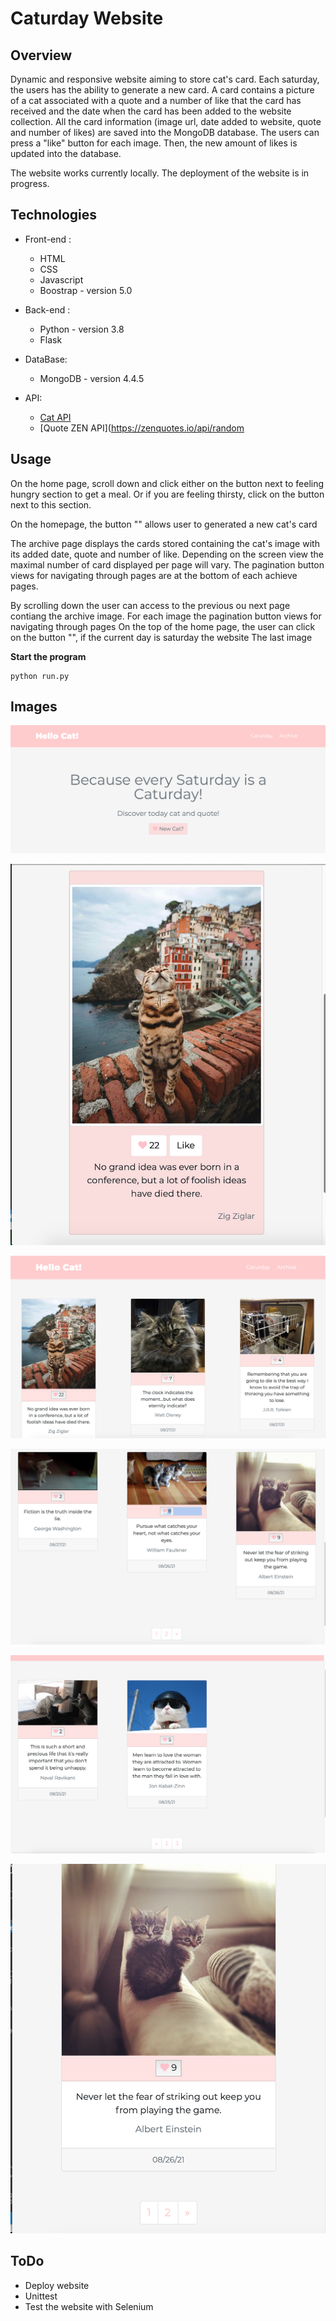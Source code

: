 # Caturday Website

## Overview

Dynamic and responsive website aiming to store cat's card. Each saturday, the users has the ability to generate a new card. A card contains a picture of a cat associated with a quote and a number of like that the card has received and the date when the card has been added to the website collection.
All the card information (image url, date added to website, quote and number of likes) are saved into the MongoDB database.
The users can press a "like" button for each image. Then, the new amount of likes is updated into the database.

The website works currently locally. The deployment of the website is in progress.

## Technologies

* Front-end :
  * HTML
  * CSS
  * Javascript
  * Boostrap - version 5.0

* Back-end :
  * Python - version 3.8
  * Flask

* DataBase:
  * MongoDB - version 4.4.5

* API:
  * [Cat API](https://api.thecatapi.com/)
  * [Quote ZEN API](https://zenquotes.io/api/random

## Usage

On the home page, scroll down and click either on the button next to feeling hungry section to get a meal. Or if you are feeling thirsty, click on the button next to this section.

On the homepage, the button "" allows user to generated a new cat's card

The archive page displays the cards stored containing the cat's image with its added date, quote and number of like. Depending on the screen view the maximal number of card displayed per page will vary. 
The pagination button views for navigating through pages are at the bottom of each achieve pages.


By scrolling down the user can access to the previous ou next page contiang the archive image.
For each image
the pagination button views for navigating through pages
On the top of the home page, the user can click on the button "", if the current day is saturday the website
The last image



**Start the program**
```
python run.py
```

## Images

![Home Page](images/Home_page_top.png)

![Card Example Home Page](images/card.png)

![Archive Top Page](images/Archive_top_page.png)

![Archive bottom Page](images/Archive_bottom_page.png)

![Archive Last Page](images/Archive.png)

![Archive Page on small screen](images/small_screen.png)

## ToDo

* Deploy website
* Unittest
* Test the website with Selenium
